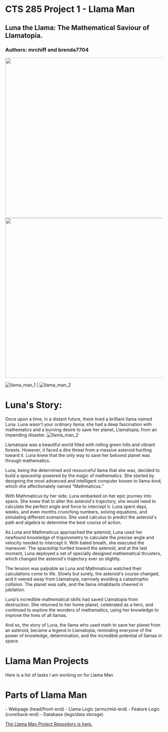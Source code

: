 # CTS 285 Project 1 - Llama Man
## Luna the Llama: The Mathematical Saviour of Llamatopia.
### Authors: mrchiff and brenda7704

<p float="left">
  <img src="./images/llama_pics/678624_space_llama_doing_math_xl-1024-v1-0.png" width="512" />
  <img src="./images/llama_pics/678625_space_llama_doing_math_xl-1024-v1-0.png" width="512" /> 
</p>




![llama_man_1](images/llama_pics/678624_space_llama_doing_math_xl-1024-v1-0.png)   |  ![llama_man_2](images/llama_pics/678625_space_llama_doing_math_xl-1024-v1-0.png)

# Luna's Story:
Once upon a time, in a distant future, there lived a brilliant llama named Luna. Luna wasn't your ordinary llama; she had a deep fascination with mathematics and a burning desire to save her planet, Llamatopia, from an impending disaster.  ![llama_man_2](images/llama_pics/678625_space_llama_doing_math_xl-1024-v1-0.png)

Llamatopia was a beautiful world filled with rolling green hills and vibrant forests. However, it faced a dire threat from a massive asteroid hurtling toward it. Luna knew that the only way to save her beloved planet was through mathematics.

Luna, being the determined and resourceful llama that she was, decided to build a spaceship powered by the magic of mathematics. She started by designing the most advanced and intelligent computer known to llama-kind, which she affectionately named "Mathmaticus."

With Mathmaticus by her side, Luna embarked on her epic journey into space. She knew that to alter the asteroid's trajectory, she would need to calculate the perfect angle and force to intercept it. Luna spent days, weeks, and even months crunching numbers, solving equations, and simulating different scenarios. She used calculus to predict the asteroid's path and algebra to determine the best course of action.

As Luna and Mathmaticus approached the asteroid, Luna used her newfound knowledge of trigonometry to calculate the precise angle and velocity needed to intercept it. With bated breath, she executed the maneuver. The spaceship hurtled toward the asteroid, and at the last moment, Luna deployed a set of specially designed mathematical thrusters, which changed the asteroid's trajectory ever so slightly.

The tension was palpable as Luna and Mathmaticus watched their calculations come to life. Slowly but surely, the asteroid's course changed, and it veered away from Llamatopia, narrowly avoiding a catastrophic collision. The planet was safe, and the llama inhabitants cheered in jubilation.

Luna's incredible mathematical skills had saved Llamatopia from destruction. She returned to her home planet, celebrated as a hero, and continued to explore the wonders of mathematics, using her knowledge to improve the lives of all llamas.

And so, the story of Luna, the llama who used math to save her planet from an asteroid, became a legend in Llamatopia, reminding everyone of the power of knowledge, determination, and the incredible potential of llamas in space.


 # Llama Man Projects
 Here is a list of tasks I am working on for Llama Man 

 <h1>Parts of Llama Man</h1>
 - Webpage        (head/front-end)
 - Llama Logic    (arms/mid-end)
 - Feature Logic  (core/back-end)
 - Database       (legs/data storage)

 [The Llama Man Project Repository is here.](https://github.com/beachb7704/CTS285/tree/main/Project1/)